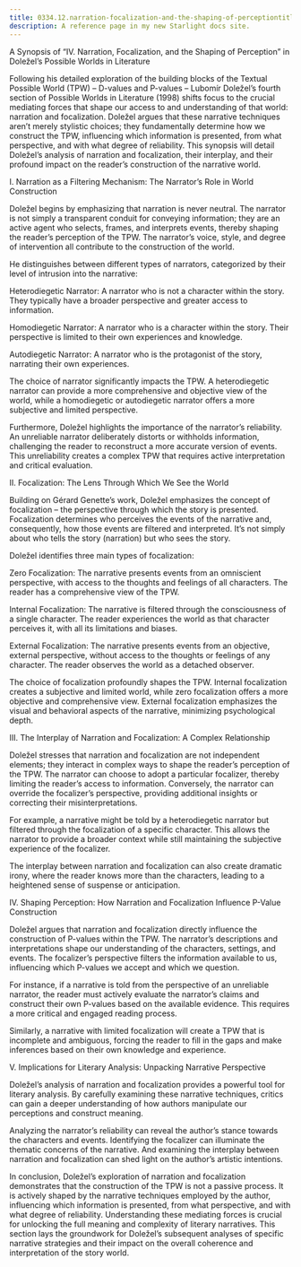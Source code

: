 ```yaml
---
title: 0334.12.narration-focalization-and-the-shaping-of-perceptiontitle
description: A reference page in my new Starlight docs site.
---
```

A Synopsis of “IV. Narration, Focalization, and the Shaping of Perception” in Doležel’s Possible Worlds in Literature

Following his detailed exploration of the building blocks of the Textual Possible World (TPW) – D-values and P-values – Lubomír Doležel’s fourth section of Possible Worlds in Literature (1998) shifts focus to the crucial mediating forces that shape our access to and understanding of that world: narration and focalization. Doležel argues that these narrative techniques aren’t merely stylistic choices; they fundamentally determine how we construct the TPW, influencing which information is presented, from what perspective, and with what degree of reliability. This synopsis will detail Doležel’s analysis of narration and focalization, their interplay, and their profound impact on the reader’s construction of the narrative world.

I. Narration as a Filtering Mechanism: The Narrator’s Role in World Construction

Doležel begins by emphasizing that narration is never neutral. The narrator is not simply a transparent conduit for conveying information; they are an active agent who selects, frames, and interprets events, thereby shaping the reader’s perception of the TPW. The narrator’s voice, style, and degree of intervention all contribute to the construction of the world.

He distinguishes between different types of narrators, categorized by their level of intrusion into the narrative:

Heterodiegetic Narrator: A narrator who is not a character within the story. They typically have a broader perspective and greater access to information.

Homodiegetic Narrator: A narrator who is a character within the story. Their perspective is limited to their own experiences and knowledge.

Autodiegetic Narrator: A narrator who is the protagonist of the story, narrating their own experiences.

The choice of narrator significantly impacts the TPW. A heterodiegetic narrator can provide a more comprehensive and objective view of the world, while a homodiegetic or autodiegetic narrator offers a more subjective and limited perspective.

Furthermore, Doležel highlights the importance of the narrator’s reliability. An unreliable narrator deliberately distorts or withholds information, challenging the reader to reconstruct a more accurate version of events. This unreliability creates a complex TPW that requires active interpretation and critical evaluation.

II. Focalization: The Lens Through Which We See the World

Building on Gérard Genette’s work, Doležel emphasizes the concept of focalization – the perspective through which the story is presented. Focalization determines who perceives the events of the narrative and, consequently, how those events are filtered and interpreted. It’s not simply about who tells the story (narration) but who sees the story.

Doležel identifies three main types of focalization:

Zero Focalization: The narrative presents events from an omniscient perspective, with access to the thoughts and feelings of all characters. The reader has a comprehensive view of the TPW.

Internal Focalization: The narrative is filtered through the consciousness of a single character. The reader experiences the world as that character perceives it, with all its limitations and biases.

External Focalization: The narrative presents events from an objective, external perspective, without access to the thoughts or feelings of any character. The reader observes the world as a detached observer.

The choice of focalization profoundly shapes the TPW. Internal focalization creates a subjective and limited world, while zero focalization offers a more objective and comprehensive view. External focalization emphasizes the visual and behavioral aspects of the narrative, minimizing psychological depth.

III. The Interplay of Narration and Focalization: A Complex Relationship

Doležel stresses that narration and focalization are not independent elements; they interact in complex ways to shape the reader’s perception of the TPW. The narrator can choose to adopt a particular focalizer, thereby limiting the reader’s access to information. Conversely, the narrator can override the focalizer’s perspective, providing additional insights or correcting their misinterpretations.

For example, a narrative might be told by a heterodiegetic narrator but filtered through the focalization of a specific character. This allows the narrator to provide a broader context while still maintaining the subjective experience of the focalizer.

The interplay between narration and focalization can also create dramatic irony, where the reader knows more than the characters, leading to a heightened sense of suspense or anticipation.

IV. Shaping Perception: How Narration and Focalization Influence P-Value Construction

Doležel argues that narration and focalization directly influence the construction of P-values within the TPW. The narrator’s descriptions and interpretations shape our understanding of the characters, settings, and events. The focalizer’s perspective filters the information available to us, influencing which P-values we accept and which we question.

For instance, if a narrative is told from the perspective of an unreliable narrator, the reader must actively evaluate the narrator’s claims and construct their own P-values based on the available evidence. This requires a more critical and engaged reading process.

Similarly, a narrative with limited focalization will create a TPW that is incomplete and ambiguous, forcing the reader to fill in the gaps and make inferences based on their own knowledge and experience.

V. Implications for Literary Analysis: Unpacking Narrative Perspective

Doležel’s analysis of narration and focalization provides a powerful tool for literary analysis. By carefully examining these narrative techniques, critics can gain a deeper understanding of how authors manipulate our perceptions and construct meaning.

Analyzing the narrator’s reliability can reveal the author’s stance towards the characters and events. Identifying the focalizer can illuminate the thematic concerns of the narrative. And examining the interplay between narration and focalization can shed light on the author’s artistic intentions.

In conclusion, Doležel’s exploration of narration and focalization demonstrates that the construction of the TPW is not a passive process. It is actively shaped by the narrative techniques employed by the author, influencing which information is presented, from what perspective, and with what degree of reliability. Understanding these mediating forces is crucial for unlocking the full meaning and complexity of literary narratives. This section lays the groundwork for Doležel’s subsequent analyses of specific narrative strategies and their impact on the overall coherence and interpretation of the story world.